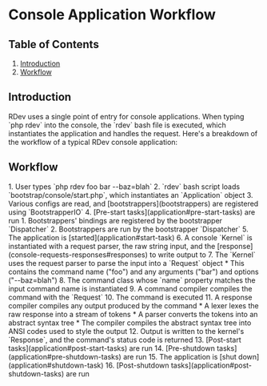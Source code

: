 # Console Application Workflow

## Table of Contents
1. [Introduction](#introduction)
2. [Workflow](#workflow)

<h2 id="introduction">Introduction</h2>
RDev uses a single point of entry for console applications.  When typing `php rdev` into the console, the `rdev` bash file is executed, which instantiates the application and handles the request.  Here's a breakdown of the workflow of a typical RDev console application:

<h2 id="workflow">Workflow</h2>
1. User types `php rdev foo bar --baz=blah`
2. `rdev` bash script loads `bootstrap/console/start.php`, which instantiates an `Application` object
3. Various configs are read, and [bootstrappers](bootstrappers) are registered using `BootstrapperIO`
4. [Pre-start tasks](application#pre-start-tasks) are run
  1. Bootstrappers' bindings are registered by the bootstrapper `Dispatcher`
  2. Bootstrappers are run by the bootstrapper `Dispatcher`
5. The application is [started](application#start-task)
6. A console `Kernel` is instantiated with a request parser, the raw string input, and the [response](console-requests-responses#responses) to write output to
7. The `Kernel` uses the request parser to parse the input into a `Request` object
  * This contains the command name ("foo") and any arguments ("bar") and options ("--baz=blah")
8. The command class whose `name` property matches the input command name is instantiated
9. A command compiler compiles the command with the `Request`
10. The command is executed
11. A response compiler compiles any output produced by the command
  * A lexer lexes the raw response into a stream of tokens
  * A parser converts the tokens into an abstract syntax tree
  * The compiler compiles the abstract syntax tree into ANSI codes used to style the output
12. Output is written to the kernel's `Response`, and the command's status code is returned
13. [Post-start tasks](application#post-start-tasks) are run
14. [Pre-shutdown tasks](application#pre-shutdown-tasks) are run
15. The application is [shut down](application#shutdown-task)
16. [Post-shutdown tasks](application#post-shutdown-tasks) are run